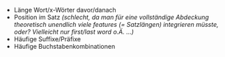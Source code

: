 * Länge Wort/x-Wörter davor/danach
* Position im Satz _(schlecht, da man für eine vollständige Abdeckung theoretisch unendlich viele features (= Satzlängen) integrieren müsste, oder? Vielleicht nur first/last word o.Ä. ...)_
* Häufige Suffixe/Präfixe
* Häufige Buchstabenkombinationen